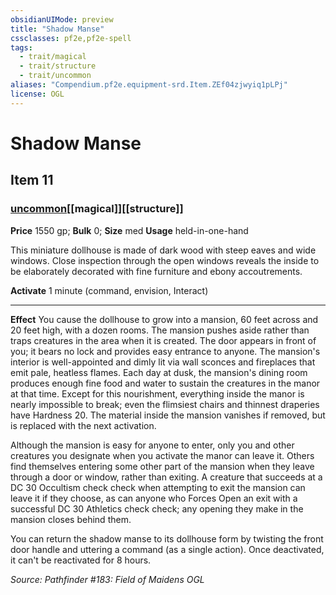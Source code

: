 ```yaml
---
obsidianUIMode: preview
title: "Shadow Manse"
cssclasses: pf2e,pf2e-spell
tags:
  - trait/magical
  - trait/structure
  - trait/uncommon
aliases: "Compendium.pf2e.equipment-srd.Item.ZEf04zjwyiq1pLPj"
license: OGL
---
```

# Shadow Manse
## Item 11
### [uncommon](uncommon.md "Uncommon Rarity Trait")[[magical]][[structure]]


**Price** 1550 gp; 
**Bulk** 0; **Size** med
**Usage** held-in-one-hand

This miniature dollhouse is made of dark wood with steep eaves and wide windows. Close inspection through the open windows reveals the inside to be elaborately decorated with fine furniture and ebony accoutrements.

**Activate** 1 minute (command, envision, Interact)

* * *

**Effect** You cause the dollhouse to grow into a mansion, 60 feet across and 20 feet high, with a dozen rooms. The mansion pushes aside rather than traps creatures in the area when it is created. The door appears in front of you; it bears no lock and provides easy entrance to anyone. The mansion's interior is well-appointed and dimly lit via wall sconces and fireplaces that emit pale, heatless flames. Each day at dusk, the mansion's dining room produces enough fine food and water to sustain the creatures in the manor at that time. Except for this nourishment, everything inside the manor is nearly impossible to break; even the flimsiest chairs and thinnest draperies have Hardness 20. The material inside the mansion vanishes if removed, but is replaced with the next activation.

Although the mansion is easy for anyone to enter, only you and other creatures you designate when you activate the manor can leave it. Others find themselves entering some other part of the mansion when they leave through a door or window, rather than exiting. A creature that succeeds at a DC 30 Occultism check check when attempting to exit the mansion can leave it if they choose, as can anyone who Forces Open an exit with a successful DC 30 Athletics check check; any opening they make in the mansion closes behind them.

You can return the shadow manse to its dollhouse form by twisting the front door handle and uttering a command (as a single action). Once deactivated, it can't be reactivated for 8 hours.

*Source: Pathfinder #183: Field of Maidens*
*OGL*